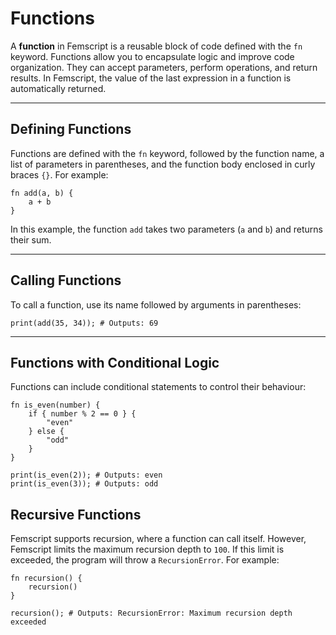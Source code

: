 # Functions

A **function** in Femscript is a reusable block of code defined with the `fn` keyword. Functions allow you to encapsulate logic and improve code organization. They can accept parameters, perform operations, and return results. In Femscript, the value of the last expression in a function is automatically returned.

---

## Defining Functions

Functions are defined with the `fn` keyword, followed by the function name, a list of parameters in parentheses, and the function body enclosed in curly braces `{}`. For example:

```femscript linenums="1"
fn add(a, b) {
    a + b
}
```

In this example, the function `add` takes two parameters (`a` and `b`) and returns their sum.

---

## Calling Functions

To call a function, use its name followed by arguments in parentheses:

```femscript linenums="1"
print(add(35, 34)); # Outputs: 69
```

---

## Functions with Conditional Logic

Functions can include conditional statements to control their behaviour:

```femscript linenums="1"
fn is_even(number) {
    if { number % 2 == 0 } {
        "even"
    } else {
        "odd"
    }
}

print(is_even(2)); # Outputs: even
print(is_even(3)); # Outputs: odd
```

## Recursive Functions

Femscript supports recursion, where a function can call itself. However, Femscript limits the maximum recursion depth to `100`. If this limit is exceeded, the program will throw a `RecursionError`. For example:

```femscript linenums="1"
fn recursion() {
    recursion()
}

recursion(); # Outputs: RecursionError: Maximum recursion depth exceeded
```